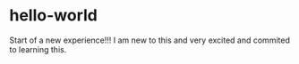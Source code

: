 # hello-world
Start of a new experience!!!
I am new to this and very excited and  commited to learning this.
